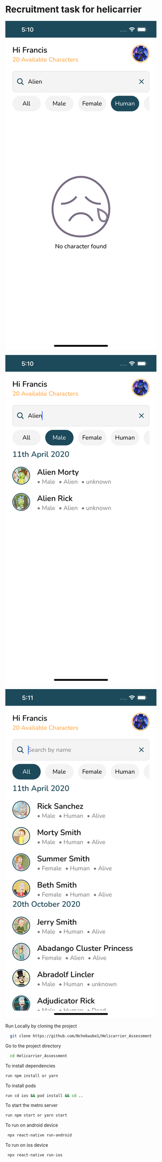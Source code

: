 # Recruitment task for helicarrier

<img src="./src/assets/projectImages/i1.png"
     alt="Preview"/>

<img src="./src/assets/projectImages/i2.png"
     alt="Preview"/>

<img src="./src/assets/projectImages/i3.png"
     alt="Preview"/>

Run Locally by cloning the project

```bash
  git clone https://github.com/Nchekwube1/Helicarrier_Assessment
```

Go to the project directory

```bash
  cd Helicarrier_Assessment
```

To install dependencies

```bash
run npm install or yarn
```

To install pods

```bash
run cd ios && pod install && cd ..
```

To start the metro server

```bash
run npm start or yarn start
```

To run on android device

```bash
 npx react-native run-android
```

To run on ios device

```bash
 npx react-native run-ios
```
